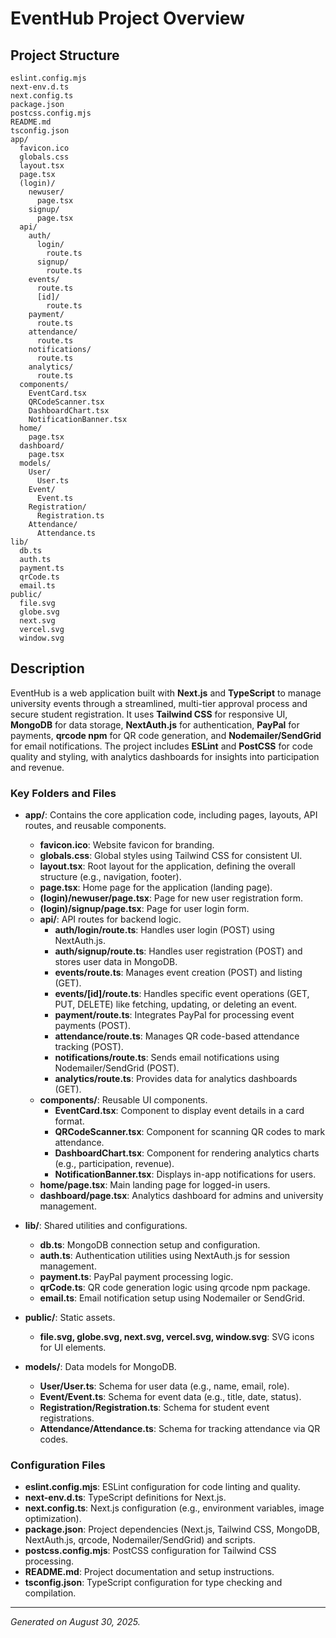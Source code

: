 # EventHub Project Overview

## Project Structure

```
eslint.config.mjs
next-env.d.ts
next.config.ts
package.json
postcss.config.mjs
README.md
tsconfig.json
app/
  favicon.ico
  globals.css
  layout.tsx
  page.tsx
  (login)/
    newuser/
      page.tsx
    signup/
      page.tsx
  api/
    auth/
      login/
        route.ts
      signup/
        route.ts
    events/
      route.ts
      [id]/
        route.ts
    payment/
      route.ts
    attendance/
      route.ts
    notifications/
      route.ts
    analytics/
      route.ts
  components/
    EventCard.tsx
    QRCodeScanner.tsx
    DashboardChart.tsx
    NotificationBanner.tsx
  home/
    page.tsx
  dashboard/
    page.tsx
  models/
    User/
      User.ts
    Event/
      Event.ts
    Registration/
      Registration.ts
    Attendance/
      Attendance.ts
lib/
  db.ts
  auth.ts
  payment.ts
  qrCode.ts
  email.ts
public/
  file.svg
  globe.svg
  next.svg
  vercel.svg
  window.svg
```

## Description
EventHub is a web application built with **Next.js** and **TypeScript** to manage university events through a streamlined, multi-tier approval process and secure student registration. It uses **Tailwind CSS** for responsive UI, **MongoDB** for data storage, **NextAuth.js** for authentication, **PayPal** for payments, **qrcode npm** for QR code generation, and **Nodemailer/SendGrid** for email notifications. The project includes **ESLint** and **PostCSS** for code quality and styling, with analytics dashboards for insights into participation and revenue.

### Key Folders and Files
- **app/**: Contains the core application code, including pages, layouts, API routes, and reusable components.
  - **favicon.ico**: Website favicon for branding.
  - **globals.css**: Global styles using Tailwind CSS for consistent UI.
  - **layout.tsx**: Root layout for the application, defining the overall structure (e.g., navigation, footer).
  - **page.tsx**: Home page for the application (landing page).
  - **(login)/newuser/page.tsx**: Page for new user registration form.
  - **(login)/signup/page.tsx**: Page for user login form.
  - **api/**: API routes for backend logic.
    - **auth/login/route.ts**: Handles user login (POST) using NextAuth.js.
    - **auth/signup/route.ts**: Handles user registration (POST) and stores user data in MongoDB.
    - **events/route.ts**: Manages event creation (POST) and listing (GET).
    - **events/[id]/route.ts**: Handles specific event operations (GET, PUT, DELETE) like fetching, updating, or deleting an event.
    - **payment/route.ts**: Integrates PayPal for processing event payments (POST).
    - **attendance/route.ts**: Manages QR code-based attendance tracking (POST).
    - **notifications/route.ts**: Sends email notifications using Nodemailer/SendGrid (POST).
    - **analytics/route.ts**: Provides data for analytics dashboards (GET).
  - **components/**: Reusable UI components.
    - **EventCard.tsx**: Component to display event details in a card format.
    - **QRCodeScanner.tsx**: Component for scanning QR codes to mark attendance.
    - **DashboardChart.tsx**: Component for rendering analytics charts (e.g., participation, revenue).
    - **NotificationBanner.tsx**: Displays in-app notifications for users.
  - **home/page.tsx**: Main landing page for logged-in users.
  - **dashboard/page.tsx**: Analytics dashboard for admins and university management.

- **lib/**: Shared utilities and configurations.
  - **db.ts**: MongoDB connection setup and configuration.
  - **auth.ts**: Authentication utilities using NextAuth.js for session management.
  - **payment.ts**: PayPal payment processing logic.
  - **qrCode.ts**: QR code generation logic using qrcode npm package.
  - **email.ts**: Email notification setup using Nodemailer or SendGrid.

- **public/**: Static assets.
  - **file.svg, globe.svg, next.svg, vercel.svg, window.svg**: SVG icons for UI elements.

- **models/**: Data models for MongoDB.
  - **User/User.ts**: Schema for user data (e.g., name, email, role).
  - **Event/Event.ts**: Schema for event data (e.g., title, date, status).
  - **Registration/Registration.ts**: Schema for student event registrations.
  - **Attendance/Attendance.ts**: Schema for tracking attendance via QR codes.

### Configuration Files
- **eslint.config.mjs**: ESLint configuration for code linting and quality.
- **next-env.d.ts**: TypeScript definitions for Next.js.
- **next.config.ts**: Next.js configuration (e.g., environment variables, image optimization).
- **package.json**: Project dependencies (Next.js, Tailwind CSS, MongoDB, NextAuth.js, qrcode, Nodemailer/SendGrid) and scripts.
- **postcss.config.mjs**: PostCSS configuration for Tailwind CSS processing.
- **README.md**: Project documentation and setup instructions.
- **tsconfig.json**: TypeScript configuration for type checking and compilation.

---

*Generated on August 30, 2025.*